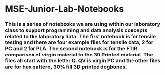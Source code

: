 # MSE-Junior-Lab-Notebooks
### This is a series of notebooks we are using within our laboratory class to support programming and data analysis concepts related to the laboratory data. The first notebook is for tensile testing and there are four example files for tensile data, 2 for PC and 2 for PLA. The second notebook is for the FTIR comparison of virgin material to the 3D Printed material. The files all start with the letter Q. QV is virgin PC and the other files are for hex pattern, 30% fill 3D printed dogbones.  
